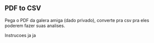## PDF to CSV

  Pega o PDF da galera amiga (dado privado), converte pra csv pra eles poderem fazer suas analises.

  Instrucoes ja ja
